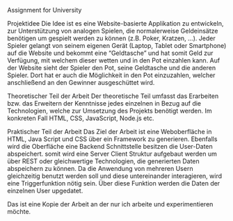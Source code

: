 Assignment for University

Projektidee
Die Idee ist es eine Website-basierte Applikation zu entwickeln, zur Unterstützung von analogen Spielen, die normalerweise Geldeinsätze benötigen um gespielt werden zu können (z.B. Poker, Kratzen, …). Jeder Spieler gelangt von seinem eigenen Gerät (Laptop, Tablet oder Smartphone) auf die Website und bekommt eine “Geldtasche” und hat somit Geld zur Verfügung, mit welchem dieser wetten und in den Pot einzahlen kann. Auf der Website sieht der Spieler den Pot, seine Geldtasche und die anderen Spieler. Dort hat er auch die Möglichkeit in den Pot einzuzahlen, welcher anschließend an den Gewinner ausgeschüttet wird.

Theoretischer Teil der Arbeit
Der theoretische Teil umfasst das Erarbeiten bzw. das Erweitern der Kenntnisse jedes einzelnen in Bezug auf die Technologien, welche zur Umsetzung des Projekts benötigt werden. Im konkreten Fall HTML, CSS, JavaScript, Node.js etc.

Praktischer Teil der Arbeit
Das Ziel der Arbeit ist eine Weboberfläche in HTML, Java Script und CSS über ein Framework zu generieren. Ebenfalls wird die Oberfläche eine Backend Schnittstelle besitzen die User-Daten abspeichert. somit wird eine Server Client Struktur aufgebaut werden um über REST oder gleichwertige Technologien, die generierten Daten abspeichern zu können. Da die Anwendung von mehreren Usern gleichzeitig benutzt werden soll und diese untereinander interagieren, wird eine Triggerfunktion nötig sein. Über diese Funktion werden die Daten der einzelnen User upgedatet.

Das ist eine Kopie der Arbeit an der nur ich arbeite und experimentieren möchte.
